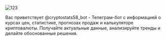 ![123](https://github.com/Antonio58RU/Telegram_Crypto_Bot/assets/167103883/00f98bcf-bb30-4179-aab2-6c9fea272561)

Вас приветствует @cryptostats58_bot - Телеграм-бот с информацией о курсах цен, статистике, прогнозах продаж и калькуляторе криптовалюты. Получайте актуальные данные, анализируйте тренды и делайте обоснованные решения.

